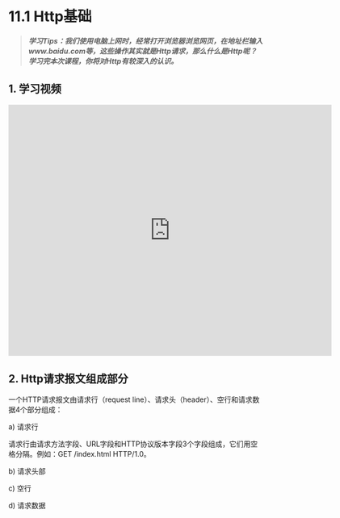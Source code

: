 # 11.1 Http基础

>##### 学习Tips：我们使用电脑上网时，经常打开浏览器浏览网页，在地址栏输入www.baidu.com等，这些操作其实就是Http请求，那么什么是Http呢？学习完本次课程，你将对Http有较深入的认识。

## 1. 学习视频

<iframe frameborder="0" width="640" height="498" src="https://v.qq.com/iframe/player.html?vid=z0180bhmznp&tiny=0&auto=0" allowfullscreen></iframe>

## 2. Http请求报文组成部分

一个HTTP请求报文由请求行（request line）、请求头（header）、空行和请求数据4个部分组成：

a) 请求行

请求行由请求方法字段、URL字段和HTTP协议版本字段3个字段组成，它们用空格分隔。例如：GET /index.html HTTP/1.0。

b) 请求头部

c) 空行

d) 请求数据
